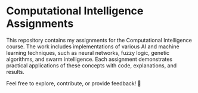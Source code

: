 # Computational Intelligence Assignments

This repository contains my assignments for the Computational Intelligence course. The work includes implementations of various AI and machine learning techniques, such as neural networks, fuzzy logic, genetic algorithms, and swarm intelligence. Each assignment demonstrates practical applications of these concepts with code, explanations, and results.

Feel free to explore, contribute, or provide feedback! 🚀
